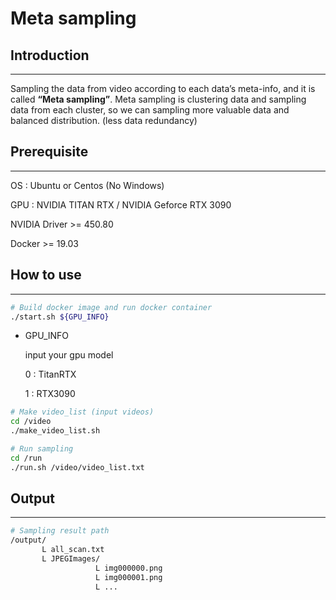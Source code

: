 # Meta sampling

## Introduction
***
Sampling the data from video according to each data’s meta-info, and it is called **“Meta sampling”**. Meta sampling is clustering data and sampling data from each cluster, so we can sampling more valuable data and balanced distribution. (less data redundancy)

## Prerequisite
***
OS : Ubuntu or Centos (No Windows)

GPU : NVIDIA TITAN RTX / NVIDIA Geforce RTX 3090

NVIDIA Driver >= 450.80 

Docker >= 19.03

## How to use
***


```bash
# Build docker image and run docker container
./start.sh ${GPU_INFO}
```

- GPU_INFO

  input your gpu model

  0 : TitanRTX

  1 : RTX3090


```bash
# Make video_list (input videos)
cd /video
./make_video_list.sh

# Run sampling
cd /run
./run.sh /video/video_list.txt
```

## Output
***

```bash
# Sampling result path
/output/
       L all_scan.txt
       L JPEGImages/
                   L img000000.png
                   L img000001.png
                   L ...
```